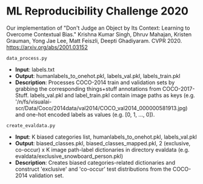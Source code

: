 # ML Reproducibility Challenge 2020

Our implementation of "Don't Judge an Object by Its Context: Learning to Overcome Contextual Bias." Krishna Kumar Singh, Dhruv Mahajan, Kristen Grauman, Yong Jae Lee, Matt Feiszli, Deepti Ghadiyaram. CVPR 2020. https://arxiv.org/abs/2001.03152

```data_process.py```
- **Input**: labels.txt
- **Output**: humanlabels_to_onehot.pkl, labels_val.pkl, labels_train.pkl
- **Description**: Processes COCO-2014 train and validation sets by grabbing the corresponding things+stuff annotations from COCO-2017-Stuff. labels_val.pkl and label_train.pkl contain image paths as keys (e.g. '/n/fs/visualai-scr/Data/Coco/2014data/val2014/COCO_val2014_000000581913.jpg) and one-hot encoded labels as values (e.g. [0, 1, ..., 0]).

```create_evaldata.py```
- **Input**: K biased categories list, humanlabels_to_onehot.pkl, labels_val.pkl
- **Output**: biased_classes.pkl, biased_classes_mapped.pkl, 2 (exclusive, co-occur) x K image path-label dictionaries in directory evaldata (e.g. evaldata/exclusive_snowboard_person.pkl)
- **Description**: Creates biased categories-related dictionaries and construct 'exclusive' and 'co-occur' test distributions from the COCO-2014 validation set.

